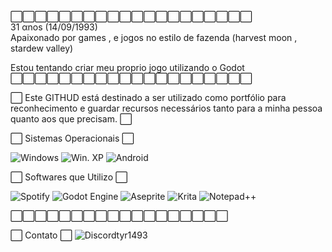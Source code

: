 ⬜⬜⬜⬜⬜⬜⬜⬜⬜⬜⬜⬜⬜⬜⬜⬜⬜⬜⬜⬜
<br> 31 αnos (14/09/1993) <br>
Apaixonado por games , 
e jogos no estilo de fazenda 
(harvest moon , stardew valley)

Estou tentando criar meu 
proprio jogo utilizando o Godot
⬜⬜⬜⬜⬜⬜⬜⬜⬜⬜⬜⬜⬜⬜⬜⬜⬜⬜⬜⬜

⬜ Este GITHUD está destinado a ser utilizado como portfólio para 
reconhecimento e guardar recursos necessários tanto para a minha 
pessoa quanto aos que precisam. ⬜

⬜ Sistemas Operacionais ⬜

![Windows](https://img.shields.io/badge/Windows-0078D6?style=for-the-badge&logo=windows&logoColor=white)
![Win. XP](https://img.shields.io/badge/Windows_XP-003399?style=for-the-badge&logo=windows-xp&logoColor=white)
![Android](https://img.shields.io/badge/Android-3DDC84?style=for-the-badge&logo=android&logoColor=white)


⬜ Softwares que Utilizo ⬜ 

![Spotify](https://img.shields.io/badge/Spotify-1ED760?style=for-the-badge&logo=spotify&logoColor=white)
![Godot Engine](https://img.shields.io/badge/GODOT-%23FFFFFF.svg?style=for-the-badge&logo=godot-engine)
![Aseprite](https://img.shields.io/badge/Aseprite-FFFFFF?style=for-the-badge&logo=Aseprite&logoColor=#7D929E)
![Krita](https://img.shields.io/badge/Krita-203759?style=for-the-badge&logo=krita&logoColor=EEF37B)
![Notepad++](https://img.shields.io/badge/Notepad++-90E59A.svg?style=for-the-badge&logo=notepad%2b%2b&logoColor=black)

⬜⬜⬜⬜⬜⬜⬜⬜⬜⬜⬜⬜⬜⬜⬜⬜⬜⬜ 

⬜ Contato ⬜
![Discord](https://img.shields.io/badge/Discord-%235865F2.svg?style=for-the-badge&logo=discord&logoColor=white)tyr1493
